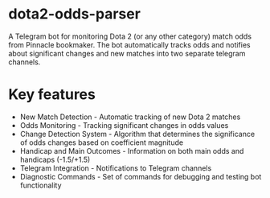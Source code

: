 # dota2-odds-parser
A Telegram bot for monitoring Dota 2 (or any other category) match odds from Pinnacle bookmaker. The bot automatically tracks odds and notifies about significant changes and new matches into two separate telegram channels.

# Key features
- New Match Detection - Automatic tracking of new Dota 2 matches
- Odds Monitoring - Tracking significant changes in odds values
- Change Detection System - Algorithm that determines the significance of odds changes based on coefficient magnitude
- Handicap and Main Outcomes - Information on both main odds and handicaps (-1.5/+1.5)
- Telegram Integration - Notifications to Telegram channels
- Diagnostic Commands - Set of commands for debugging and testing bot functionality